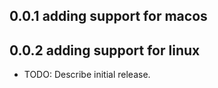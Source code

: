 ## 0.0.1 adding support for macos
## 0.0.2 adding support for linux

* TODO: Describe initial release.
